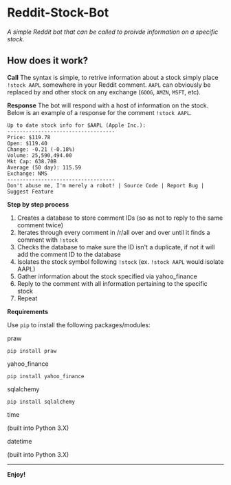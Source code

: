 # Reddit-Stock-Bot
*A simple Reddit bot that can be called to proivde information on a specific stock.*

**How does it work?**
---------------------------------

**Call**
The syntax is simple, to retrive information about a stock simply place `!stock AAPL` somewhere in your Reddit comment. `AAPL` can obviously be replaced by and other stock on any exchange (`GOOG`, `AMZN`, `MSFT`, etc).

**Response**
The bot will respond with a host of information on the stock. Below is an example of a response for the comment `!stock AAPL`.

    Up to date stock info for $AAPL (Apple Inc.):
    -----------------------------------
    Price: $119.78
    Open: $119.40
    Change: -0.21 (-0.18%)
    Volume: 25,590,494.00
    Mkt Cap: 638.70B
    Average (50 day): 115.59
    Exchange: NMS
    -----------------------------------
    Don't abuse me, I'm merely a robot! | Source Code | Report Bug | Suggest Feature
    
**Step by step process**

1. Creates a database to store comment IDs (so as not to reply to the same comment twice)
2. Iterates through every comment in /r/all over and over until it finds a comment with `!stock`
3. Checks the database to make sure the ID isn't a duplicate, if not it will add the comment ID to the database
4. Isolates the stock symbol following `!stock` (ex. `!stock AAPL` would isolate AAPL)
5. Gather information about the stock specified via yahoo_finance
6. Reply to the comment with all information pertaining to the specific stock
7. Repeat

**Requirements**

Use `pip` to install the following packages/modules:

praw

`pip install praw`

yahoo_finance

`pip install yahoo_finance`

sqlalchemy

`pip install sqlalchemy`

time

(built into Python 3.X)

datetime

(built into Python 3.X)

---------------------------------

**Enjoy!**
